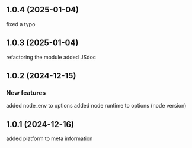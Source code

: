 ## 1.0.4 (2025-01-04)
fixed a typo

## 1.0.3 (2025-01-04)
refactoring the module
added JSdoc

## 1.0.2 (2024-12-15)

### New features

added node_env to options
added node runtime to options (node version)

## 1.0.1 (2024-12-16)

added platform to meta information